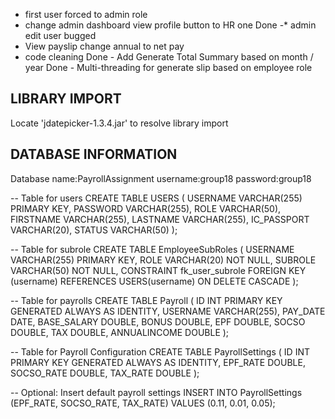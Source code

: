 - first user forced to admin role
- change admin dashboard view profile button to HR one
Done -* admin edit user bugged
- View payslip change annual to net pay
- code cleaning
Done - Add Generate Total Summary based on month / year
Done - Multi-threading for generate slip based on employee role



LIBRARY IMPORT
----------------

Locate 'jdatepicker-1.3.4.jar' to resolve library import





DATABASE INFORMATION
---------------------
Database name:PayrollAssignment 
username:group18
password:group18


-- Table for users
CREATE TABLE USERS (
    USERNAME VARCHAR(255) PRIMARY KEY,
    PASSWORD VARCHAR(255),
    ROLE VARCHAR(50),
    FIRSTNAME VARCHAR(255),
    LASTNAME VARCHAR(255),
    IC_PASSPORT VARCHAR(20),
    STATUS VARCHAR(50)
);

-- Table for subrole
CREATE TABLE EmployeeSubRoles (
    USERNAME VARCHAR(255) PRIMARY KEY,
    ROLE VARCHAR(20) NOT NULL,
    SUBROLE VARCHAR(50) NOT NULL,
    CONSTRAINT fk_user_subrole FOREIGN KEY (username)
        REFERENCES USERS(username)
        ON DELETE CASCADE
);
 

-- Table for payrolls
CREATE TABLE Payroll (
    ID INT PRIMARY KEY GENERATED ALWAYS AS IDENTITY,
    USERNAME VARCHAR(255),
    PAY_DATE DATE,
    BASE_SALARY DOUBLE,
    BONUS DOUBLE,
    EPF DOUBLE,
    SOCSO DOUBLE,
    TAX DOUBLE,
    ANNUALINCOME DOUBLE
);


-- Table for Payroll Configuration 
CREATE TABLE PayrollSettings (
    ID INT PRIMARY KEY GENERATED ALWAYS AS IDENTITY,
    EPF_RATE DOUBLE,
    SOCSO_RATE DOUBLE,
    TAX_RATE DOUBLE
);

-- Optional: Insert default payroll settings
INSERT INTO PayrollSettings (EPF_RATE, SOCSO_RATE, TAX_RATE)
VALUES (0.11, 0.01, 0.05);

